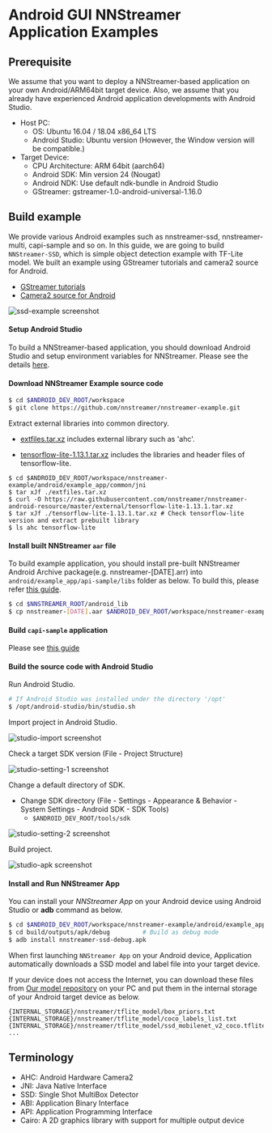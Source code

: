 # Android GUI NNStreamer Application Examples

## Prerequisite

We assume that you want to deploy a NNStreamer-based application on your own Android/ARM64bit target device.
Also, we assume that you already have experienced Android application developments with Android Studio.

 * Host PC:
   * OS: Ubuntu 16.04 / 18.04 x86_64 LTS
   * Android Studio: Ubuntu version (However, the Window version will be compatible.)
 * Target Device:
   * CPU Architecture: ARM 64bit (aarch64)
   * Android SDK: Min version 24 (Nougat)
   * Android NDK: Use default ndk-bundle in Android Studio
   * GStreamer: gstreamer-1.0-android-universal-1.16.0

## Build example

We provide various Android examples such as nnstreamer-ssd, nnstreamer-multi, capi-sample and so on. In this guide, we are going to build `NNStreamer-SSD`, which is simple object detection example with TF-Lite model. We built an example using GStreamer tutorials and camera2 source for Android.
- [GStreamer tutorials](https://gitlab.freedesktop.org/gstreamer/gst-docs/)
- [Camera2 source for Android](https://justinjoy9to5.blogspot.com/2017/10/gstreamer-camera-2-source-for-android.html)

![ssd-example screenshot](screenshot/screenshot_ssd.jpg)

#### Setup Android Studio

To build a NNStreamer-based application, you should download Android Studio and setup environment variables for NNStreamer. Please see the details [here](https://github.com/nnstreamer/nnstreamer/blob/master/api/android/README.md).

#### Download NNStreamer Example source code

```bash
$ cd $ANDROID_DEV_ROOT/workspace
$ git clone https://github.com/nnstreamer/nnstreamer-example.git
```

Extract external libraries into common directory.

* [extfiles.tar.xz](common/jni/extfiles.tar.xz) includes external library such as 'ahc'.

* [tensorflow-lite-1.13.1.tar.xz](https://raw.githubusercontent.com/nnstreamer/nnstreamer-android-resource/master/external/tensorflow-lite-1.13.1.tar.xz) includes the libraries and header files of tensorflow-lite.

```
$ cd $ANDROID_DEV_ROOT/workspace/nnstreamer-example/android/example_app/common/jni
$ tar xJf ./extfiles.tar.xz
$ curl -O https://raw.githubusercontent.com/nnstreamer/nnstreamer-android-resource/master/external/tensorflow-lite-1.13.1.tar.xz
$ tar xJf ./tensorflow-lite-1.13.1.tar.xz # Check tensorflow-lite version and extract prebuilt library
$ ls ahc tensorflow-lite
```

#### Install built NNStreamer `aar` file

To build example application, you should install pre-built NNStreamer Android Archive package(e.g. nnstreamer-[DATE].arr) into `android/example_app/api-sample/libs` folder as below. To build this, please refer [this guide](https://github.com/nnstreamer/nnstreamer/tree/main/Documentation/getting-started-android.md#build-android-api).


```bash
$ cd $NNSTREAMER_ROOT/android_lib
$ cp nnstreamer-[DATE].aar $ANDROID_DEV_ROOT/workspace/nnstreamer-example/android/example_app/api-sample/libs
```

#### Build `capi-sample` application

Please see [this guide](./capi-sample/README.md)

#### Build the source code with Android Studio

Run Android Studio.

```bash
# If Android Studio was installed under the directory '/opt'
$ /opt/android-studio/bin/studio.sh
```

Import project in Android Studio.

![studio-import screenshot](screenshot/screenshot_studio_import_project.png)

Check a target SDK version (File - Project Structure)

![studio-setting-1 screenshot](screenshot/screenshot_studio_setting_1.png)

Change a default directory of SDK.
- Change SDK directory (File - Settings - Appearance & Behavior - System Settings - Android SDK - SDK Tools)
  - ```$ANDROID_DEV_ROOT/tools/sdk```

![studio-setting-2 screenshot](screenshot/screenshot_studio_setting_2.png)

Build project.

![studio-apk screenshot](screenshot/screenshot_studio_apk.png)

#### Install and Run NNStreamer App

You can install your _NNStreamer App_ on your Android device using Android Studio or __adb__ command as below.
```bash
$ cd $ANDROID_DEV_ROOT/workspace/nnstreamer-example/android/example_app/nnstreamer-ssd
$ cd build/outputs/apk/debug         # Build as debug mode
$ adb install nnstreamer-ssd-debug.apk
```

When first launching `NNStreamer App` on your Android device, Application automatically downloads a SSD model and label file into your target device.

If your device does not access the Internet, you can download these files from [Our model repository](http://ci.nnstreamer.ai/warehouse/nnmodels/) on your PC and put them in the internal storage of your Android target device as below.

```
{INTERNAL_STORAGE}/nnstreamer/tflite_model/box_priors.txt
{INTERNAL_STORAGE}/nnstreamer/tflite_model/coco_labels_list.txt
{INTERNAL_STORAGE}/nnstreamer/tflite_model/ssd_mobilenet_v2_coco.tflite
...
```

## Terminology
* AHC: Android Hardware Camera2
* JNI: Java Native Interface
* SSD: Single Shot MultiBox Detector
* ABI: Application Binary Interface
* API: Application Programming Interface
* Cairo: A 2D graphics library with support for multiple output device
